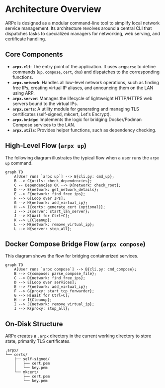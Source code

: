 # Architecture Overview

ARPx is designed as a modular command-line tool to simplify local network service management. Its architecture revolves around a central CLI that dispatches tasks to specialized managers for networking, web serving, and certificate handling.

## Core Components

- **`arpx.cli`**: The entry point of the application. It uses `argparse` to define commands (`up`, `compose`, `cert`, `dns`) and dispatches to the corresponding functions.
- **`arpx.network`**: Handles all low-level network operations, such as finding free IPs, creating virtual IP aliases, and announcing them on the LAN using ARP.
- **`arpx.server`**: Manages the lifecycle of lightweight HTTP/HTTPS web servers bound to the virtual IPs.
- **`arpx.certs`**: A utility module for generating and managing TLS certificates (self-signed, mkcert, Let's Encrypt).
- **`arpx.bridge`**: Implements the logic for bridging Docker/Podman Compose services to the LAN.
- **`arpx.utils`**: Provides helper functions, such as dependency checking.

## High-Level Flow (`arpx up`)

The following diagram illustrates the typical flow when a user runs the `arpx up` command.

```mermaid
graph TD
    A[User runs `arpx up`] --> B{cli.py: cmd_up};
    B --> C{utils: check_dependencies};
    C -- Dependencies OK --> D{network: check_root};
    D --> E{network: get_network_details};
    E --> F{network: find_free_ips};
    F --> G[Loop over IPs];
    G --> H{network: add_virtual_ip};
    H --> I{certs: generate_cert (optional)};
    I --> J{server: start_lan_server};
    J --> K[Wait for Ctrl+C];
    K --> L{Cleanup};
    L --> M{network: remove_virtual_ip};
    L --> N{server: stop_all};
```

## Docker Compose Bridge Flow (`arpx compose`)

This diagram shows the flow for bridging containerized services.

```mermaid
graph TD
    A[User runs `arpx compose`] --> B{cli.py: cmd_compose};
    B --> C{compose: parse_compose_file};
    C --> D{network: find_free_ips};
    D --> E[Loop over services];
    E --> F{network: add_virtual_ip};
    F --> G{proxy: start_tcp_forwarder};
    G --> H[Wait for Ctrl+C];
    H --> I{Cleanup};
    I --> J{network: remove_virtual_ip};
    I --> K{proxy: stop_all};
```

## On-Disk Structure

ARPx creates a `.arpx` directory in the current working directory to store state, primarily TLS certificates.

```
.arpx/
└── certs/
    ├── self-signed/
    │   ├── cert.pem
    │   └── key.pem
    └── mkcert/
        ├── cert.pem
        └── key.pem
```
